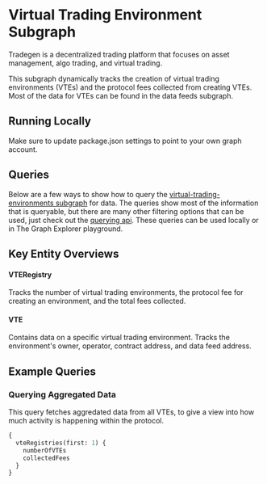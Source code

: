 # Virtual Trading Environment Subgraph

Tradegen is a decentralized trading platform that focuses on asset management, algo trading, and virtual trading.

This subgraph dynamically tracks the creation of virtual trading environments (VTEs) and the protocol fees collected from creating VTEs. Most of the data for VTEs can be found in the data feeds subgraph. 

## Running Locally

Make sure to update package.json settings to point to your own graph account.

## Queries

Below are a few ways to show how to query the [virtual-trading-environments subgraph](https://thegraph.com/hosted-service/subgraph/tradegen/virtual-trading-environments) for data. The queries show most of the information that is queryable, but there are many other filtering options that can be used, just check out the [querying api](https://thegraph.com/docs/graphql-api). These queries can be used locally or in The Graph Explorer playground.

## Key Entity Overviews

#### VTERegistry

Tracks the number of virtual trading environments, the protocol fee for creating an environment, and the total fees collected.

#### VTE

Contains data on a specific virtual trading environment. Tracks the environment's owner, operator, contract address, and data feed address.

## Example Queries

### Querying Aggregated Data

This query fetches aggredated data from all VTEs, to give a view into how much activity is happening within the protocol.

```graphql
{
  vteRegistries(first: 1) {
    numberOfVTEs
    collectedFees
  }
}
```
